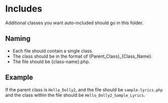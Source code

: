 Includes
========

Additional classes you want auto-included should go in this folder.

Naming
------

* Each file should contain a single class.
* The class should be in the format of {Parent_Class}_{Class_Name}.
* The file should be {class-name}.php.

Example
-------

If the parent class is `Hello_Dolly2`, and the file should be `sample-lyrics.php` and the class within the file should be `Hello_Dolly2_Sample_Lyrics`.